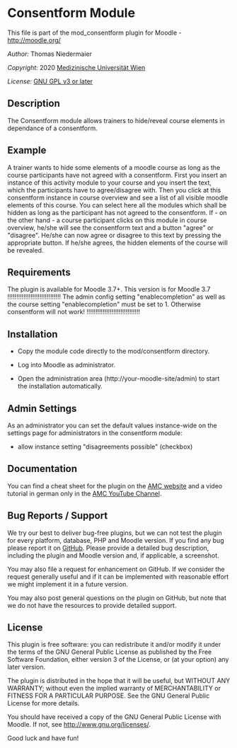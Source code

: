 Consentform Module
================

This file is part of the mod_consentform plugin for Moodle - <http://moodle.org/>

*Author:*   Thomas Niedermaier

*Copyright:* 2020 [Medizinische Universität Wien](https://meduniwien.ac.at)

*License:*   [GNU GPL v3 or later](http://www.gnu.org/copyleft/gpl.html)


Description
-----------

The Consentform module allows trainers to hide/reveal course elements in dependance of a consentform.


Example
-------

A trainer wants to hide some elements of a moodle course as long as the course participants have not agreed with a
consentform. First you insert an instance of this activity module to your course and you insert the text, which
the participants have to agree/disagree with. Then you click at this consentform instance in course overview and
see a list of all visible moodle elements of this course. You can select here all the modules which
shall be hidden as long as the participant has not agreed to the consentform. If - on the other hand - a course 
participant clicks on this module in course overview, he/she will see the consentform text and a button
"agree" or "disagree". He/she can now agree or disagree to this text by pressing the appropriate button.
If he/she agrees, the hidden elements of the course will be revealed.

Requirements
------------

The plugin is available for Moodle 3.7+. This version is for Moodle 3.7
!!!!!!!!!!!!!!!!!!!!!!!!!!!!!!
The admin config setting "enablecompletion" as well as the course setting "enablecompletion" must be set to 1.
Otherwise consentform will not work!
!!!!!!!!!!!!!!!!!!!!!!!!!!!!!!


Installation
------------

* Copy the module code directly to the mod/consentform directory.

* Log into Moodle as administrator.

* Open the administration area (http://your-moodle-site/admin) to start the installation
  automatically.


Admin Settings
--------------

As an administrator you can set the default values instance-wide on the settings page for
administrators in the consentform module:

* allow instance setting "disagreements possible" (checkbox)

Documentation
-------------

You can find a cheat sheet for the plugin on the [AMC
website](https://www.academic-moodle-cooperation.org/en/module/consentform/) and a video tutorial in
german only in the [AMC YouTube Channel](https://www.youtube.com/c/AMCAcademicMoodleCooperation).


Bug Reports / Support
---------------------

We try our best to deliver bug-free plugins, but we can not test the plugin for every platform,
database, PHP and Moodle version. If you find any bug please report it on
[GitHub](https://github.com/academic-moodle-cooperation/moodle-mod_consentform/issues). Please
provide a detailed bug description, including the plugin and Moodle version and, if applicable, a
screenshot.

You may also file a request for enhancement on GitHub. If we consider the request generally useful
and if it can be implemented with reasonable effort we might implement it in a future version.

You may also post general questions on the plugin on GitHub, but note that we do not have the
resources to provide detailed support.


License
-------

This plugin is free software: you can redistribute it and/or modify it under the terms of the GNU
General Public License as published by the Free Software Foundation, either version 3 of the
License, or (at your option) any later version.

The plugin is distributed in the hope that it will be useful, but WITHOUT ANY WARRANTY; without
even the implied warranty of MERCHANTABILITY or FITNESS FOR A PARTICULAR PURPOSE. See the GNU
General Public License for more details.

You should have received a copy of the GNU General Public License with Moodle. If not, see
<http://www.gnu.org/licenses/>.


Good luck and have fun!
